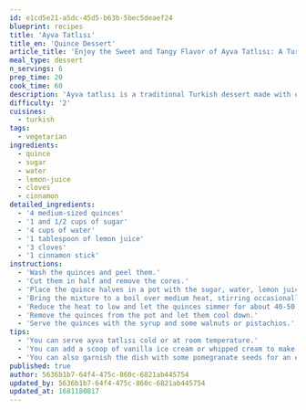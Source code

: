 ```yaml
---
id: e1cd5e21-a5dc-45d5-b63b-5bec5deaef24
blueprint: recipes
title: 'Ayva Tatlısı'
title_en: 'Quince Dessert'
article_title: 'Enjoy the Sweet and Tangy Flavor of Ayva Tatlısı: A Turkish Quince Dessert'
meal_type: dessert
n_servings: 6
prep_time: 20
cook_time: 60
description: 'Ayva tatlısı is a traditional Turkish dessert made with quince, sugar, and water. It has a sweet and tangy flavor that is perfect for satisfying your sweet tooth. This recipe serves six people and takes about 80 minutes to prepare and cook.'
difficulty: '2'
cuisines:
  - turkish
tags:
  - vegetarian
ingredients:
  - quince
  - sugar
  - water
  - lemon-juice
  - cloves
  - cinnamon
detailed_ingredients:
  - '4 medium-sized quinces'
  - '1 and 1/2 cups of sugar'
  - '4 cups of water'
  - '1 tablespoon of lemon juice'
  - '3 cloves'
  - '1 cinnamon stick'
instructions:
  - 'Wash the quinces and peel them.'
  - 'Cut them in half and remove the cores.'
  - 'Place the quince halves in a pot with the sugar, water, lemon juice, cloves, and cinnamon stick.'
  - 'Bring the mixture to a boil over medium heat, stirring occasionally.'
  - 'Reduce the heat to low and let the quinces simmer for about 40-50 minutes or until they are tender.'
  - 'Remove the quinces from the pot and let them cool down.'
  - 'Serve the quinces with the syrup and some walnuts or pistachios.'
tips:
  - 'You can serve ayva tatlısı cold or at room temperature.'
  - 'You can add a scoop of vanilla ice cream or whipped cream to make it more indulgent.'
  - 'You can also garnish the dish with some pomegranate seeds for an extra burst of flavor.'
published: true
author: 5636b1b7-64f4-475c-860c-6821ab445754
updated_by: 5636b1b7-64f4-475c-860c-6821ab445754
updated_at: 1681180817
---
```

